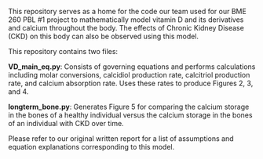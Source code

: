 This repository serves as a home for the code our team used for our BME 260 PBL #1 project to mathematically model 
vitamin D and its derivatives and calcium throughout the body. The effects of Chronic Kidney Disease (CKD) on this body
can also be observed using this model. 

This repository contains two files:
  
  **VD_main_eq.py**: Consists of governing equations and performs calculations including molar conversions, calcidiol production rate, 
  calcitriol production rate, and calcium absorption rate. Uses these rates to produce Figures 2, 3, and  4.
 
  **longterm_bone.py**: Generates Figure 5 for comparing the calcium storage in the bones of a healthy individual versus the calcium 
  storage in the bones of an individual with CKD over time. 

Please refer to our original written report for a list of assumptions and equation explanations corresponding to this model.
